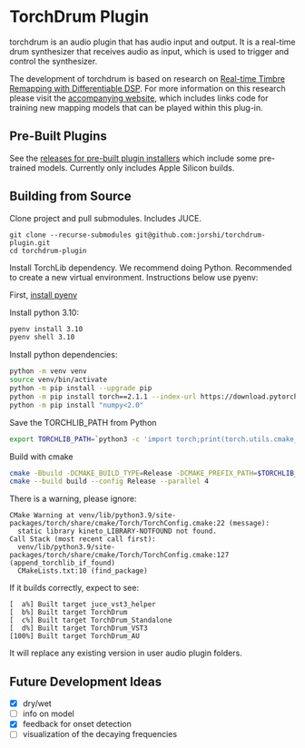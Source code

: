 # TorchDrum Plugin

torchdrum is an audio plugin that has audio input and output. It is a real-time drum synthesizer that receives audio as input, which is used to trigger and control the synthesizer.

The development of torchdrum is based on research on [Real-time Timbre Remapping with Differentiable DSP](https://arxiv.org/abs/2407.04547). For more information on this research please visit the [accompanying website](https://jordieshier.com/projects/nime2024/), which includes links code for training new mapping models that can be played within this plug-in.

## Pre-Built Plugins
See the [releases for pre-built plugin installers](https://github.com/jorshi/torchdrum-plugin/releases) which include some pre-trained models. Currently only includes Apple Silicon builds. 

## Building from Source

Clone project and pull submodules. Includes JUCE.
```
git clone --recurse-submodules git@github.com:jorshi/torchdrum-plugin.git
cd torchdrum-plugin
```

Install TorchLib dependency. We recommend doing Python. Recommended to
create a new virtual environment. Instructions below use pyenv:

First, [install pyenv](https://github.com/pyenv/pyenv?tab=readme-ov-file#installation)

Install python 3.10:
```bash
pyenv install 3.10
pyenv shell 3.10
```

Install python dependencies:
```bash
python -m venv venv
source venv/bin/activate
python -m pip install --upgrade pip
python -m pip install torch==2.1.1 --index-url https://download.pytorch.org/whl/cpu
python -m pip install "numpy<2.0"
```

Save the TORCHLIB_PATH from Python
```bash
export TORCHLIB_PATH=`python3 -c 'import torch;print(torch.utils.cmake_prefix_path)'`
```

Build with cmake
```bash
cmake -Bbuild -DCMAKE_BUILD_TYPE=Release -DCMAKE_PREFIX_PATH=$TORCHLIB_PATH
cmake --build build --config Release --parallel 4
```

There is a warning, please ignore:
```
CMake Warning at venv/lib/python3.9/site-packages/torch/share/cmake/Torch/TorchConfig.cmake:22 (message):
  static library kineto_LIBRARY-NOTFOUND not found.
Call Stack (most recent call first):
  venv/lib/python3.9/site-packages/torch/share/cmake/Torch/TorchConfig.cmake:127 (append_torchlib_if_found)
  CMakeLists.txt:10 (find_package)
```

If it builds correctly, expect to see:
```
[  a%] Built target juce_vst3_helper
[  b%] Built target TorchDrum
[  c%] Built target TorchDrum_Standalone
[  d%] Built target TorchDrum_VST3
[100%] Built target TorchDrum_AU
```

It will replace any existing version in user audio plugin folders.

## Future Development Ideas

- [x] dry/wet
- [ ] info on model
- [x] feedback for onset detection
- [ ] visualization of the decaying frequencies
